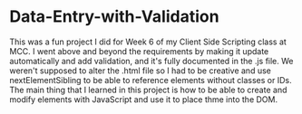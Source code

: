 # Data-Entry-with-Validation

This was a fun project I did for Week 6 of my Client Side Scripting class at MCC. I went above and beyond the requirements by making it update automatically and add validation, and it's fully documented in the .js file. We weren't supposed to alter the .html file so I had to be creative and use nextElementSibling to be able to reference elements without classes or IDs.
The main thing that I learned in this project is how to be able to create and modify elements with JavaScript and use it to place thme into the DOM.
